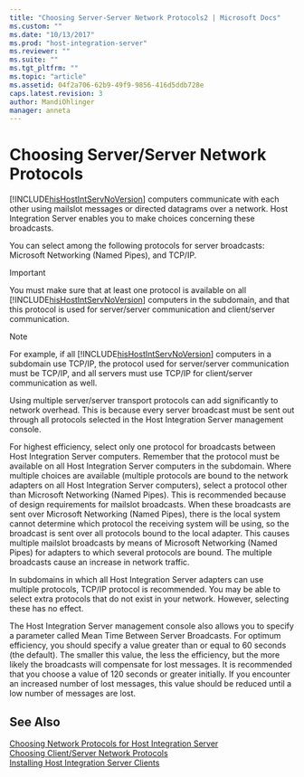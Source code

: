```yaml
---
title: "Choosing Server-Server Network Protocols2 | Microsoft Docs"
ms.custom: ""
ms.date: "10/13/2017"
ms.prod: "host-integration-server"
ms.reviewer: ""
ms.suite: ""
ms.tgt_pltfrm: ""
ms.topic: "article"
ms.assetid: 04f2a706-62b9-49f9-9856-416d5ddb728e
caps.latest.revision: 3
author: MandiOhlinger
manager: anneta
---
```

# Choosing Server/Server Network Protocols
[!INCLUDE[hisHostIntServNoVersion](../core/includes/hishostintservnoversion-md.md)] computers communicate with each other using mailslot messages or directed datagrams over a network. Host Integration Server enables you to make choices concerning these broadcasts.  
  
 You can select among the following protocols for server broadcasts: Microsoft Networking (Named Pipes), and TCP/IP.  
  
> [!IMPORTANT]
>  You must make sure that at least one protocol is available on all [!INCLUDE[hisHostIntServNoVersion](../core/includes/hishostintservnoversion-md.md)] computers in the subdomain, and that this protocol is used for server/server communication and client/server communication.  
  
> [!NOTE]
>  For example, if all [!INCLUDE[hisHostIntServNoVersion](../core/includes/hishostintservnoversion-md.md)] computers in a subdomain use TCP/IP, the protocol used for server/server communication must be TCP/IP, and all servers must use TCP/IP for client/server communication as well.  
  
 Using multiple server/server transport protocols can add significantly to network overhead. This is because every server broadcast must be sent out through all protocols selected in the Host Integration Server management console.  
  
 For highest efficiency, select only one protocol for broadcasts between Host Integration Server computers. Remember that the protocol must be available on all Host Integration Server computers in the subdomain. Where multiple choices are available (multiple protocols are bound to the network adapters on all Host Integration Server computers), select a protocol other than Microsoft Networking (Named Pipes). This is recommended because of design requirements for mailslot broadcasts. When these broadcasts are sent over Microsoft Networking (Named Pipes), there is the local system cannot determine which protocol the receiving system will be using, so the broadcast is sent over all protocols bound to the local adapter. This causes multiple mailslot broadcasts by means of Microsoft Networking (Named Pipes) for adapters to which several protocols are bound. The multiple broadcasts cause an increase in network traffic.  
  
 In subdomains in which all Host Integration Server adapters can use multiple protocols, TCP/IP protocol is recommended. You may be able to select extra protocols that do not exist in your network. However, selecting these has no effect.  
  
 The Host Integration Server management console also allows you to specify a parameter called Mean Time Between Server Broadcasts. For optimum efficiency, you should specify a value greater than or equal to 60 seconds (the default). The smaller this value, the less the efficiency, but the more likely the broadcasts will compensate for lost messages. It is recommended that you choose a value of 120 seconds or greater initially. If you encounter an increased number of lost messages, this value should be reduced until a low number of messages are lost.  
  
## See Also  
 [Choosing Network Protocols for Host Integration Server](../core/choosing-network-protocols-for-host-integration-server.md)   
 [Choosing Client/Server Network Protocols](../core/choosing-client-server-network-protocols.md)   
 [Installing Host Integration Server Clients](../core/installing-host-integration-server-clients.md)